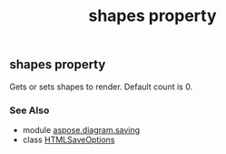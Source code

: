 ﻿---
title: shapes property
second_title: Aspose.Diagram for Python via .NET API References
description: 
type: docs
weight: 200
url: /python-net/aspose.diagram.saving/htmlsaveoptions/shapes/
is_root: false
---

## shapes property


Gets or sets shapes to render. Default count is 0.

### See Also
* module [aspose.diagram.saving](../../)
* class [HTMLSaveOptions](/diagram/python-net/aspose.diagram.saving/htmlsaveoptions)
